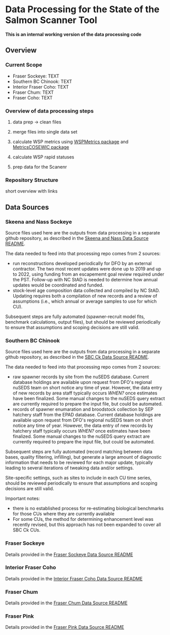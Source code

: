 # Data Processing for the State of the Salmon Scanner Tool

**This is an internal working version of the data processing code**


## Overview

### Current Scope

* Fraser Sockeye: TEXT
* Southern BC Chinook: TEXT
* Interior Fraser Coho: TEXT
* Fraser Chum: TEXT
* Fraser Coho: TEXT


### Overview of data processing steps

1) data prep -> clean files

2) merge files into single data set

3) calculate WSP metrics using [WSPMetrics package](https://github.com/Pacific-salmon-assess/WSP-Metrics-Pkg) and [MetricsCOSEWIC package](https://github.com/SOLV-Code/MetricsCOSEWIC)

4) calculate WSP rapid statuses

5) prep data for the Scanenr


### Repository Structure

short overview with links



## Data Sources

### Skeena and Nass Sockeye

Source files  used here are the outputs from data processing in a separate github repository,
as described in the [Skeena and Nass Data Source README](https://github.com/SOLV-Code/Scanner-Data-Processing/tree/main/DATA_IN/SOURCES/Skeena_Nass%20Sockeye).

The data needed to feed into that processing repo comes from 2 sources: 

* run reconstructions developed periodically for DFO by an external contractor. The two most recent updates were done up to 2019 and up to 2022, using funding from an escapememt goal review required under the PST. Follow-up with NC StAD is needed to determine how annual updates would be coordinated and funded.
* stock-level age composition data collected and compiled by NC StAD.  Updating requires both a compilation of new records and a review of assumptions (i.e., which annual or average samples to use for which CU).

Subsequent steps are fully automated (spawner-recruit model fits, benchmark calculations, output files), but should be reviewed periodically to ensure that assumptions and scoping decisions are still valid.


### Southern BC Chinook

Source files  used here are the outputs from data processing in a separate github repository,
as described in the [SBC Ck Data Source README](https://github.com/SOLV-Code/Scanner-Data-Processing/blob/main/DATA_IN/SOURCES/SBC%20Chinook/README.md).

The data needed to feed into that processing repo comes from 2 sources: 

* raw spawner records by site from the nuSEDS database. Current database holdings are available upon request from DFO's regional nuSEDS team on short notice any time of year. However, the data entry of new records by area staff typically occurs *WHEN?* once estimates have been finalized. Some manual changes to the nuSEDS query extract are currently required to prepare the input file, but could be automated.
* records of spawner enumaration and broodstock collection by SEP hatchery staff from the EPAD database. Current database holdings are available upon request from DFO's regional nuSEDS team on short notice any time of year. However, the data entry of new records by hatchery staff typically occurs *WHEN?* once estimates have been finalized. Some manual changes to the nuSEDS query extract are currently required to prepare the input file, but could be automated.

Subsequent steps are fully automated (record matching  between data bases, quality filtering, infilling), but generate a large amount of diagnostic information that needs to be reviewed for each major update, typically leading to several iterations of tweaking data and/or settings. 

Site-specific settings, such as sites to include in each CU time series, should be reviewed periodically to ensure that assumptions and scoping decisions are still valid.   

Important notes:

* there is no established process for re-estimating biological benchmarks for those CUs where they are currently available
* For some CUs, the method for determining enhancement level was recently revised, but this approach has not been expanded to cover all SBC Ck CUs.

### Fraser Sockeye

Details provided in the [Fraser Sockeye Data Source README](https://github.com/BronwynMacDonald/Scanner-Data-Processing/tree/main/DATA_IN/SOURCES/Fraser%20Sockeye#readme)

### Interior Fraser Coho

Details provided in the [Interior Fraser Coho Data Source README](https://github.com/BronwynMacDonald/Scanner-Data-Processing/blob/main/DATA_IN/SOURCES/Fraser%20Coho/README.md)

### Fraser Chum

Details provided in the [Fraser Chum Data Source README](https://github.com/BronwynMacDonald/Scanner-Data-Processing/blob/main/DATA_IN/SOURCES/Fraser%20Chum/README.md)

### Fraser Pink

Details provided in the [Fraser Pink Data Source README](https://github.com/BronwynMacDonald/Scanner-Data-Processing/blob/main/DATA_IN/SOURCES/Fraser%20Pink/README.md)













